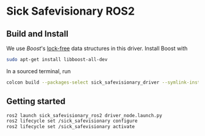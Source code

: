 # Sick Safevisionary ROS2


## Build and Install
We use *Boost*'s [lock-free](https://www.boost.org/doc/libs/1_82_0/doc/html/lockfree.html) data structures in this driver.
Install Boost with
```bash
sudo apt-get install libboost-all-dev
```
In a sourced terminal, run

```bash
colcon build --packages-select sick_safevisionary_driver --symlink-install --cmake-args -DCMAKE_BUILD_TYPE=Debug
```

## Getting started
```bash
ros2 launch sick_safevisionary_ros2 driver_node.launch.py
ros2 lifecycle set /sick_safevisionary configure
ros2 lifecycle set /sick_safevisionary activate
```

